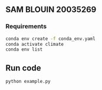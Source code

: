 ## SAM BLOUIN 20035269

### Requirements
```bash
conda env create -f conda_env.yaml
conda activate climate
conda env list
```

## Run code
```bash
python example.py
```

